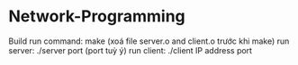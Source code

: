 # Network-Programming
Build
run command: make (xoá file server.o and client.o trước khi make) 
run server: ./server port (port tuỳ ý)
run client: ./client IP address port
